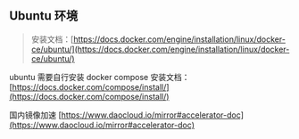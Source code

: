 
## Ubuntu 环境

> 安装文档：[https://docs.docker.com/engine/installation/linux/docker-ce/ubuntu/](https://docs.docker.com/engine/installation/linux/docker-ce/ubuntu/)


ubuntu 需要自行安装 docker compose 安装文档：[https://docs.docker.com/compose/install/](https://docs.docker.com/compose/install/)

国内镜像加速 [https://www.daocloud.io/mirror#accelerator-doc](https://www.daocloud.io/mirror#accelerator-doc)

